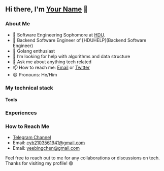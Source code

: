 ## Hi there, I'm [Your Name](http://yourwebsite.com) 👋

### About Me

- 🔭 Software Engineering Sophomore at [HDU](https://www.hdu.edu.cn/main.htm).
- 🌱 Backend Software Engineer of [HDUHELP](Backend Software Engineer)
- 👯 Golang enthusiast 
- 🤔 I’m looking for help with algorithms and data structure
- 💬 Ask me about anything tech related
- 📫 How to reach me: [Email](mailto:youremail@gmail.com) or [Twitter](https://twitter.com/yourtwitterhandle)
- 😄 Pronouns: He/Him

### My technical stack

#### Tools

### Experiences


### How to Reach Me
- [Telegram Channel](https://t.me/yeebingchen)
- Email: [cyb2103561941@gmail.com](mailto:youremail@gmail.com)
- Email: [yeebingchen@gmail.com](mailto:youremail@gmail.com)

Feel free to reach out to me for any collaborations or discussions on tech. Thanks for visiting my profile! 😄

